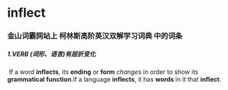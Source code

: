 # inflect

### 金山词霸网站上 柯林斯高阶英汉双解学习词典 中的词条

##### 1.VERB  (词形、语言)有屈折变化

​		If a word **inflects**, its **ending** or **form** *changes* in order to show its **grammatical function**.If a language **inflects**, it has **words** in it that **inflect**.

